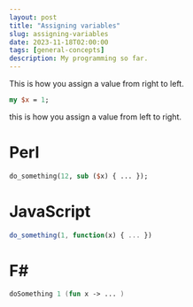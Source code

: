```yaml
---
layout: post
title: "Assigning variables"
slug: assigning-variables
date: 2023-11-18T02:00:00
tags: [general-concepts]
description: My programming so far.
---
```


This is how you assign a value from right to left.

```perl
my $x = 1;
```

this is how you assign a value from left to right.

# Perl

```perl
do_something(12, sub ($x) { ... });
```

# JavaScript

```js
do_something(1, function(x) { ... })
```

# F#

```fsharp
doSomething 1 (fun x -> ... )
```
